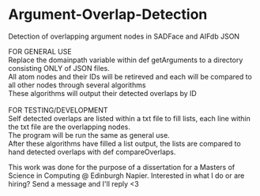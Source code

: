 # Argument-Overlap-Detection
Detection of overlapping argument nodes in SADFace and AIFdb JSON

FOR GENERAL USE </br>
Replace the domainpath variable within def getArguments to a directory consisting ONLY of JSON files. </br>
All atom nodes and their IDs will be retireved and each will be compared to all other nodes through several algorithms </br>
These algorithms will output their detected overlaps by ID </br>
 </br>
FOR TESTING/DEVELOPMENT </br>
Self detected overlaps are listed within a txt file to fill lists, each line within the txt file are the overlapping nodes. </br>
The program will be run the same as general use. </br>
After these algorithms have filled a list output, the lists are compared to hand detected overlaps with def compareOverlaps. </br>


This work was done for the purpose of a dissertation for a Masters of Science in Computing @ Edinburgh Napier. Interested in what I do or are hiring? Send a message and I'll reply <3
